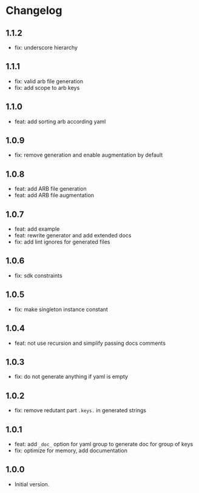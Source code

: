 # Changelog

## 1.1.2
- fix: underscore hierarchy

## 1.1.1
- fix: valid arb file generation
- fix: add scope to arb keys

## 1.1.0
- feat: add sorting arb according yaml

## 1.0.9
- fix: remove generation and enable augmentation by default

## 1.0.8
- feat: add ARB file generation
- feat: add ARB file augmentation

## 1.0.7
- feat: add example 
- feat: rewrite generator and add extended docs 
- fix: add lint ignores for generated files

## 1.0.6
- fix: sdk constraints

## 1.0.5
- fix: make singleton instance constant

## 1.0.4
- feat: not use recursion and simplify passing docs comments

## 1.0.3
- fix: do not generate anything if yaml is empty

## 1.0.2
- fix: remove redutant part `.keys.` in generated strings

## 1.0.1
- feat: add `_doc_` option for yaml group to generate doc for group of keys
- fix: optimize for memory, add documentation

## 1.0.0
- Initial version.
